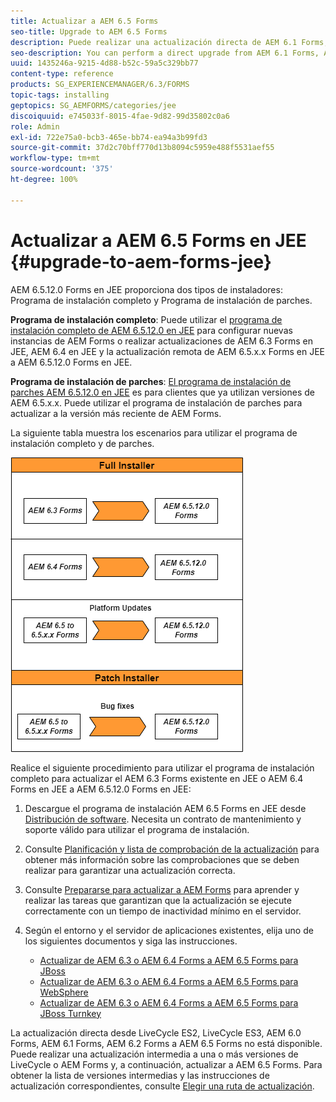 ```yaml
---
title: Actualizar a AEM 6.5 Forms
seo-title: Upgrade to AEM 6.5 Forms
description: Puede realizar una actualización directa de AEM 6.1 Forms, AEM 6.2 Forms y LiveCycle ES4 SP1 a AEM 6.3 Forms.
seo-description: You can perform a direct upgrade from AEM 6.1 Forms, AEM 6.2 Forms, and LiveCycle ES4 SP1 to AEM 6.3 Forms.
uuid: 1435246a-9215-4d88-b52c-59a5c329bb77
content-type: reference
products: SG_EXPERIENCEMANAGER/6.3/FORMS
topic-tags: installing
geptopics: SG_AEMFORMS/categories/jee
discoiquuid: e745033f-8015-4fae-9d82-99d35802c0a6
role: Admin
exl-id: 722e75a0-bcb3-465e-bb74-ea94a3b99fd3
source-git-commit: 37d2c70bff770d13b8094c5959e488f5531aef55
workflow-type: tm+mt
source-wordcount: '375'
ht-degree: 100%

---
```


# Actualizar a AEM 6.5 Forms en JEE {#upgrade-to-aem-forms-jee}

AEM 6.5.12.0 Forms en JEE proporciona dos tipos de instaladores: Programa de instalación completo y Programa de instalación de parches.

**Programa de instalación completo**: Puede utilizar el [programa de instalación completo de AEM 6.5.12.0 en JEE](https://experienceleague.adobe.com/docs/experience-manager-release-information/aem-release-updates/forms-updates/aem-forms-releases.html?lang=es) para configurar nuevas instancias de AEM Forms o realizar actualizaciones de AEM 6.3 Forms en JEE, AEM 6.4 en JEE y la actualización remota de AEM 6.5.x.x Forms en JEE a AEM 6.5.12.0 Forms en JEE.

**Programa de instalación de parches**: [El programa de instalación de parches AEM 6.5.12.0 en JEE](https://experienceleague.adobe.com/docs/experience-manager-release-information/aem-release-updates/forms-updates/aem-forms-releases.html?lang=es) es para clientes que ya utilizan versiones de AEM 6.5.x.x. Puede utilizar el programa de instalación de parches para actualizar a la versión más reciente de AEM Forms.

La siguiente tabla muestra los escenarios para utilizar el programa de instalación completo y de parches.

![](assets/full-and-patch-installer.png)

Realice el siguiente procedimiento para utilizar el programa de instalación completo para actualizar el AEM 6.3 Forms existente en JEE o AEM 6.4 Forms en JEE a AEM 6.5.12.0 Forms en JEE:

1. Descargue el programa de instalación AEM 6.5 Forms en JEE desde [Distribución de software](https://experience.adobe.com/#/downloads/content/software-distribution/es/aem.html). Necesita un contrato de mantenimiento y soporte válido para utilizar el programa de instalación.
1. Consulte [Planificación y lista de comprobación de la actualización](https://www.adobe.com/go/learn_aemforms_upgrade_checklist_65_es) para obtener más información sobre las comprobaciones que se deben realizar para garantizar una actualización correcta.
1. Consulte [Prepararse para actualizar a AEM Forms](https://www.adobe.com/go/learn_aemforms_prepareupgrade_65_es) para aprender y realizar las tareas que garantizan que la actualización se ejecute correctamente con un tiempo de inactividad mínimo en el servidor.
1. Según el entorno y el servidor de aplicaciones existentes, elija uno de los siguientes documentos y siga las instrucciones.

   * [Actualizar de AEM 6.3 o AEM 6.4 Forms a AEM 6.5 Forms para JBoss](https://www.adobe.com/go/learn_aemforms_upgradeJBoss_65_es)
   * [Actualizar de AEM 6.3 o AEM 6.4 Forms a AEM 6.5 Forms para WebSphere](https://www.adobe.com/go/learn_aemforms_upgradeWebSphere_65_es)
   * [Actualizar de AEM 6.3 o AEM 6.4 Forms a AEM 6.5 Forms para JBoss Turnkey](https://www.adobe.com/go/learn_aemforms_upgradeTurnkey_65_es)

La actualización directa desde LiveCycle ES2, LiveCycle ES3, AEM 6.0 Forms, AEM 6.1 Forms, AEM 6.2 Forms a AEM 6.5 Forms no está disponible. Puede realizar una actualización intermedia a una o más versiones de LiveCycle o AEM Forms y, a continuación, actualizar a AEM 6.5 Forms. Para obtener la lista de versiones intermedias y las instrucciones de actualización correspondientes, consulte [Elegir una ruta de actualización](upgrade.md).
